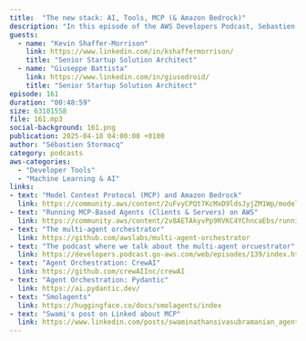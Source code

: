 ```yaml
---
title:  "The new stack: AI, Tools, MCP (& Amazon Bedrock)"
description: "In this episode of the AWS Developers Podcast, Sebastien Stormacq is joined by Giuseppe Battista and Kevin Shaffer-Morrison for a deep dive into Agentic AI and the Model Context Protocol (MCP). They explore how startups are rapidly adopting generative AI and the business and technical hurdles they encounter along the way. The conversation covers how AI agents are integrated into workflows, the role of orchestration technologies, and how tools enhance the planning capabilities of AI models. The trio unpacks the MCP framework and its potential to standardize communication between large language models and tools—drawing a compelling analogy to how USB transformed hardware interactions. They also discuss the complexities of tool orchestration, including resource management and security, and what the rise of ‘tool definition engineering’ means for the future. From integrating MCP with platforms like Amazon Bedrock to rethinking the role of software engineers, this episode looks at how AI is reshaping the foundations of modern software development."
guests:
  - name: "Kevin Shaffer-Morrison"
    link: https://www.linkedin.com/in/kshaffermorrison/
    title: "Senior Startup Solution Architect"
  - name: "Giuseppe Battista"
    link: https://www.linkedin.com/in/giusedroid/
    title: "Senior Startup Solution Architect"
episode: 161
duration: "00:48:59" 
size: 63101558
file: 161.mp3
social-background: 161.png
publication: 2025-04-18 04:00:00 +0100
author: "Sébastien Stormacq"
category: podcasts
aws-categories:
  - "Developer Tools"
  - "Machine Learning & AI"
links:
- text: "Model Context Protocol (MCP) and Amazon Bedrock"
  link: https://community.aws/content/2uFvyCPQt7KcMxD9ldsJyjZM1Wp/model-context-protocol-mcp-and-amazon-bedrock
- text: "Running MCP-Based Agents (Clients & Servers) on AWS"
  link: https://community.aws/content/2v8AETAkyvPp9RVKC4YChncaEbs/running-mcp-based-agents-clients-servers-on-aws
- text: "The multi-agent orchestrator"
  link: https://github.com/awslabs/multi-agent-orchestrator
- text: "The podcast where we talk about the multi-agent orcuestrator"
  link: https://developers.podcast.go-aws.com/web/episodes/139/index.html
- text: "Agent Orchestration: CrewAI"
  link: https://github.com/crewAIInc/crewAI
- text: "Agent Orchestration: Pydantic"
  link: https://ai.pydantic.dev/
- text: "Smolagents"
  link: https://huggingface.co/docs/smolagents/index
- text: "Swami's post on Linked about MCP"
  link: https://www.linkedin.com/posts/swaminathansivasubramanian_agentic-systems-offer-possibilities-that-activity-7312929166201405440-EZv2
---
```

